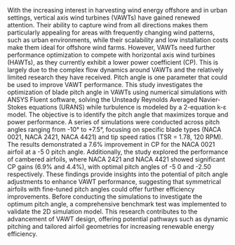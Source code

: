 With the increasing interest in harvesting wind energy offshore and in urban settings, vertical axis 
wind turbines (VAWTs) have gained renewed attention. Their ability to capture wind from all directions 
makes them particularly appealing for areas with frequently changing wind patterns, such as urban 
environments, while their scalability and low installation costs make them ideal for offshore wind farms. 
However, VAWTs need further performance optimization to compete with horizontal axis wind turbines 
(HAWTs), as they currently exhibit a lower power coefficient (CP). This is largely due to the complex 
flow dynamics around VAWTs and the relatively limited research they have received.
Pitch angle is one parameter that could be used to improve VAWT performance. This study 
investigates the optimization of blade pitch angle in VAWTs using numerical simulations with ANSYS 
Fluent software, solving the Unsteady Reynolds Averaged Navier-Stokes equations (URANS) while 
turbulence is modeled by a 2-equation k-ε model. The objective is to identify the pitch angle that 
maximizes torque and power performance. A series of simulations were conducted across pitch angles 
ranging from -10° to +7.5°, focusing on specific blade types (NACA 0021, NACA 2421, NACA 4421) 
and tip speed ratios (TSR = 1.78, 120 RPM).
The results demonstrated a 7.6% improvement in CP for the NACA 0021 airfoil at a -5
0 pitch angle. 
Additionally, the study explored the performance of cambered airfoils, where NACA 2421 and NACA 
4421 showed significant CP gains (6.9% and 4.4%), with optimal pitch angles of -5
0
and -2.50
respectively. These findings provide insights into the potential of pitch angle adjustments to enhance 
VAWT performance, suggesting that symmetrical airfoils with fine-tuned pitch angles could offer 
further efficiency improvements.
Before conducting the simulations to investigate the optimum pitch angle, a comprehensive 
benchmark test was implemented to validate the 2D simulation model. This research contributes to the 
advancement of VAWT design, offering potential pathways such as dynamic pitching and tailored airfoil 
geometries for increasing renewable energy efficiency.
